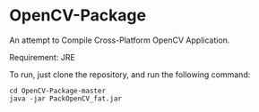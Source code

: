 # OpenCV-Package
An attempt to Compile Cross-Platform OpenCV Application.

Requirement:
JRE

To run, just clone the repository, and run the following command:

```
cd OpenCV-Package-master
java -jar PackOpenCV_fat.jar


